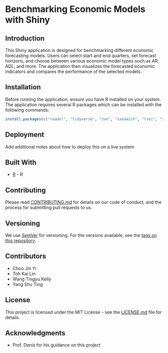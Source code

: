 # Benchmarking Economic Models with Shiny

## Introduction
This Shiny application is designed for benchmarking different economic forecasting models. Users can select start and end quarters, set forecast horizons, and choose between various economic model types such as AR, ADL, and more. The application then visualizes the forecasted economic indicators and compares the performance of the selected models.

## Installation

Before running the application, ensure you have R installed on your system. The application requires several R packages which can be installed with the following commands:

```R
install.packages(c("readxl", "tidyverse", "zoo", "sandwich", "lsei", "shiny", "shinyWidgets", "shinythemes"))

```

## Deployment

Add additional notes about how to deploy this on a live system

## Built With

* [R](https://www.r-project.org/) - R

## Contributing

Please read [CONTRIBUTING.md](https://gist.github.com/PurpleBooth/b24679402957c63ec426) for details on our code of conduct, and the process for submitting pull requests to us.

## Versioning

We use [SemVer](http://semver.org/) for versioning. For the versions available, see the [tags on this repository](https://github.com/your/project/tags). 

## Contributors

* Choo Jin Yi
* Toh Kai Lin
* Wang Tingyu Kelly
* Yang Shu Ting


## License

This project is licensed under the MIT License - see the [LICENSE.md](LICENSE.md) file for details

## Acknowledgments

* Prof. Denis for his guidance on this project

